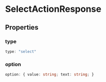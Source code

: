 # SelectActionResponse

## Properties

### type

```ts
type: "select"
```

### option

```ts
option: { value: string; text: string; }
```
